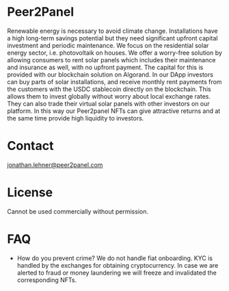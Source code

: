 # Peer2Panel
Renewable energy is necessary to avoid climate change. Installations have a high long-term savings potential but they need significant upfront capital investment and periodic maintenance. We focus on the residential solar energy sector, i.e. photovoltaik on houses. We offer a worry-free solution by allowing consumers to rent solar panels which includes their maintenance and insurance as well, with no upfront payment. The capital for this is provided with our blockchain solution on Algorand. In our DApp investors can buy parts of solar installations, and receive monthly rent payments from the customers with the USDC stablecoin directly on the blockchain. This allows them to invest globally without worry about local exchange rates. They can also trade their virtual solar panels with other investors on our platform. In this way our Peer2panel NFTs can give attractive returns and at the same time provide high liquidity to investors.

# Contact
jonathan.lehner@peer2panel.com

# License
Cannot be used commercially without permission.

# FAQ
- How do you prevent crime? We do not handle fiat onboarding. KYC is handled by the exchanges for obtaining cryptocurrency. In case we are alerted to fraud or money laundering we will freeze and invalidated the corresponding NFTs.
